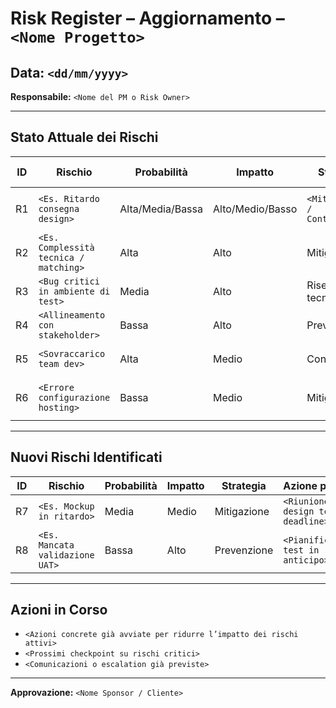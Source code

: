 # Risk Register – Aggiornamento – `<Nome Progetto>`

## Data: `<dd/mm/yyyy>`  
**Responsabile:** `<Nome del PM o Risk Owner>`

---

## Stato Attuale dei Rischi

| ID   | Rischio                                  | Probabilità | Impatto | Strategia       | Stato         | Azione recente                            |
|------|-------------------------------------------|-------------|---------|------------------|---------------|--------------------------------------------|
| R1   | `<Es. Ritardo consegna design>`           | Alta/Media/Bassa | Alto/Medio/Basso | `<Mitigazione / Contenimento>` | `<Attivo / Inattivo / Osservazione>` | `<Es. Riunione aggiuntiva, revisione mockup>` |
| R2   | `<Es. Complessità tecnica / matching>`    | Alta         | Alto    | Mitigazione      | Osservazione  | `<Prototipo tecnico in validazione>`       |
| R3   | `<Bug critici in ambiente di test>`       | Media        | Alto    | Riserva tecnica  | Attivo        | `<Fix in QA, rilascio previsto>`           |
| R4   | `<Allineamento con stakeholder>`          | Bassa        | Alto    | Prevenzione      | Inattivo      | `<Riunioni settimanali attive>`            |
| R5   | `<Sovraccarico team dev>`                 | Alta         | Medio   | Contenimento     | Attivo        | `<Ridefinizione backlog, priorità MVP>`    |
| R6   | `<Errore configurazione hosting>`         | Bassa        | Medio   | Mitigazione      | Futuro        | `<Deploy in staging previsto fine mese>`   |

---

## Nuovi Rischi Identificati

| ID   | Rischio                                  | Probabilità | Impatto | Strategia    | Azione prevista                          |
|------|-------------------------------------------|-------------|---------|--------------|-------------------------------------------|
| R7   | `<Es. Mockup in ritardo>`                | Media       | Medio   | Mitigazione  | `<Riunione con design team, deadline>`    |
| R8   | `<Es. Mancata validazione UAT>`          | Bassa       | Alto    | Prevenzione  | `<Pianificazione test in anticipo>`       |

---

## Azioni in Corso

- `<Azioni concrete già avviate per ridurre l’impatto dei rischi attivi>`
- `<Prossimi checkpoint su rischi critici>`
- `<Comunicazioni o escalation già previste>`

---

**Approvazione:** `<Nome Sponsor / Cliente>`